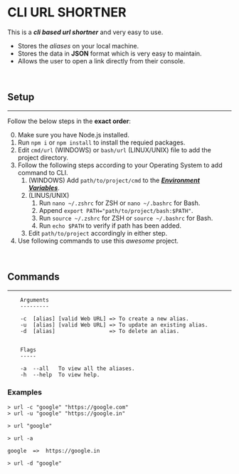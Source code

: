 # CLI URL SHORTNER

This is a **_cli based url shortner_** and very easy to use.

-   Stores the _aliases_ on your local machine.
-   Stores the data in **JSON** format which is very easy to maintain.
-   Allows the user to open a link directly from their console.

<br/>

## Setup

---

Follow the below steps in the **exact order**:

0. Make sure you have Node.js installed.
1. Run `npm i` or `npm install` to install the requied packages.
2. Edit `cmd/url` (WINDOWS) or `bash/url` (LINUX/UNIX) file to add the project directory.
3. Follow the following steps according to your Operating System to add command to CLI.
	1. (WINDOWS) Add `path/to/project/cmd` to the [**_Environment Variables_**](https://www.architectryan.com/2018/03/17/add-to-the-path-on-windows-10/).
	2. (LINUS/UNIX) 
		1. Run `nano ~/.zshrc` for ZSH or `nano ~/.bashrc` for Bash.
		2. Append `export PATH="path/to/project/bash:$PATH"`.
		3. Run `source ~/.zshrc` for ZSH or `source ~/.bashrc` for Bash.
		4. Run `echo $PATH` to verify if path has been added.
	3. Edit `path/to/project` accordingly in either step.
4. Use following commands to use this _awesome_ project.

</br>

## Commands

---

```
    Arguments
    ---------

    -c  [alias] [valid Web URL] => To create a new alias.
    -u  [alias] [valid Web URL] => To update an existing alias.
    -d  [alias]                 => To delete an alias.


    Flags
    -----

    -a  --all   To view all the aliases.
    -h  --help  To view help.
```

### Examples

```
> url -c "google" "https://google.com"
> url -u "google" "https://google.in"

> url "google"

> url -a

google  =>  https://google.in

> url -d "google"
```
